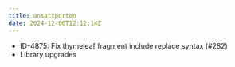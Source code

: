 ```yaml
---
title: ansattporten
date: 2024-12-06T12:12:14Z
---
```

- ID-4875: Fix thymeleaf fragment include replace syntax (#282)
- Library upgrades


